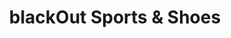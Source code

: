 ---
title: "blackOut Sports & Shoes"
url: /schwabmuenchen/blackout-sports-und-shoes/
shop: Sport
---
